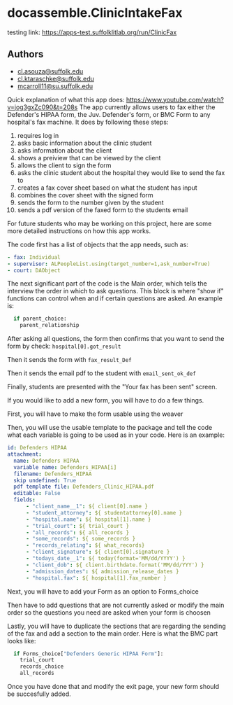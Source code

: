 # docassemble.ClinicIntakeFax

testing link: 
https://apps-test.suffolklitlab.org/run/ClinicFax



## Authors

* cl.asouza@suffolk.edu
* cl.ktaraschke@suffolk.edu
* mcarroll11@su.suffolk.edu

Quick explanation of what this app does:  https://www.youtube.com/watch?v=jog3gxZc090&t=208s
The app currently allows users to fax either the Defender's HIPAA form, the Juv. Defender's form, or BMC Form to any hospital's fax machine.
It does by following these steps:
  1) requires log in
  2) asks basic information about the clinic student
  3) asks information about the client
  4) shows a preiview that can be viewed by the client
  5) allows the client to sign the form
  6) asks the clinic student about the hospital they would like to send the fax to
  7) creates a fax cover sheet based on what the student has input
  8) combines the cover sheet with the signed form
  9) sends the form to the number given by the student
  10) sends a pdf version of the faxed form to the students email


For future students who may be working on this project, here are some more detailed instructions on how this app works.

The code first has a list of objects that the app needs, such as: 
```yaml
- fax: Individual
- supervisor: ALPeopleList.using(target_number=1,ask_number=True)
- court: DAObject
```

The next significant part of the code is the Main order, which tells the interview the order in which to ask questions.
This block is where "show if" functions can control when and if certain questions are asked.  An example is:

```python
  if parent_choice:
    parent_relationship
```
    
After asking all questions, the form then confirms that you want to send the form by check: `hospital[0].got_result`

Then it sends the form with `fax_result_Def`

Then it sends the email pdf to the student with `email_sent_ok_def`

Finally, students are presented with the "Your fax has been sent" screen.

If you would like to add a new form, you will have to do a few things.

First, you will have to make the form usable using the weaver

Then, you will use the usable template to the package and tell the code what each variable is going to be used as in your code.
Here is an example:

```yaml
id: Defenders HIPAA
attachment:
  name: Defenders HIPAA
  variable name: Defenders_HIPAA[i]
  filename: Defenders_HIPAA
  skip undefined: True
  pdf template file: Defenders_Clinic_HIPAA.pdf
  editable: False
  fields:
      - "client_name__1": ${ client[0].name }
      - "student_attorney": ${ studentattorney[0].name }
      - "hospital.name": ${ hospital[1].name }
      - "trial_court": ${ trial_court } 
      - "all_records": ${ all_records }
      - "some_records": ${ some_records } 
      - "records_relating": ${ what_records}
      - "client_signature": ${ client[0].signature }
      - "todays_date__1": ${ today(format='MM/dd/YYYY') }
      - "client_dob": ${ client.birthdate.format('MM/dd/YYY') }
      - "admission_dates": ${ admission_release_dates }
      - "hospital.fax": ${ hospital[1].fax_number }
```

Next, you will have to add your Form as an option to Forms_choice

Then have to add questions that are not currently asked or modify the main order so the questions you need are asked when your form is choosen

Lastly, you will have to duplicate the sections that are regarding the sending of the fax and add a section to the main order.
Here is what the BMC part looks like:

```python
  if Forms_choice["Defenders Generic HIPAA Form"]: 
    trial_court
    records_choice
    all_records
```
    
Once you have done that and modify the exit page, your new form should be succesfully added.

